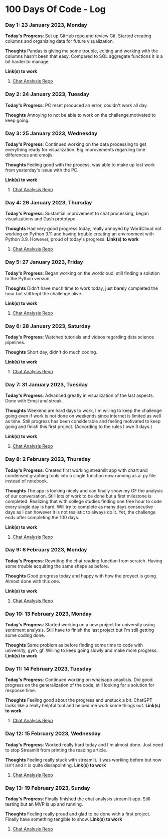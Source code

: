 # 100 Days Of Code - Log

<!-- ### Day 0: February 30, 2016 (Example 1)
##### (delete me or comment me out)

**Today's Progress**: Fixed CSS, worked on canvas functionality for the app.

**Thoughts:** I really struggled with CSS, but, overall, I feel like I am slowly getting better at it. Canvas is still new for me, but I managed to figure out some basic functionality.

**Link to work:** [Calculator App](http://www.example.com) -->

<!-- ### Day 0: February 30, 2016 (Example 2)
##### (delete me or comment me out)

**Today's Progress**: Fixed CSS, worked on canvas functionality for the app.

**Thoughts**: I really struggled with CSS, but, overall, I feel like I am slowly getting better at it. Canvas is still new for me, but I managed to figure out some basic functionality.

**Link(s) to work**: [Calculator App](http://www.example.com) -->


### Day 1: 23 January 2023, Monday

**Today's Progress**: Set up GitHub repo and review Git. Started creating columns and organizing data for future visualization.

**Thoughts** Pandas is giving me some trouble, editing and working with the columns hasn't been that easy. Compared to SQL aggregate functions it is a bit harder to manage.

**Link(s) to work**
1. [Chat Analysis Repo](https://github.com/sloperab/WhatsappChatAnalysis)

### Day 2: 24 January 2023, Tuesday

**Today's Progress**: PC reset produced an error, couldn't work all day.

**Thoughts** Annoying to not be able to work on the challenge,motivated to keep going.

### Day 3: 25 January 2023, Wednesday

**Today's Progress**: Continued working on the data processing to get everything ready for visualization. Big improvements regarding time differences and emojis.

**Thoughts** Feeling good with the process, was able to make up lost work from yesterday's issue with the PC.

**Link(s) to work**
1. [Chat Analysis Repo](https://github.com/sloperab/WhatsappChatAnalysis)

### Day 4: 26 January 2023, Thursday

**Today's Progress**: Sustantial improvement to chat processing, began visualizations and Dash prototype.

**Thoughts** Had very good progress today, really annoyed by WordCloud not working on Python 3.11 and having trouble creating an environment with Python 3.9. However, proud of today's progress.
**Link(s) to work**
1. [Chat Analysis Repo](https://github.com/sloperab/WhatsappChatAnalysis)


### Day 5: 27 January 2023, Friday

**Today's Progress**: Began working on the wordcloud, still finding a solution to the Python version.

**Thoughts** Didn't have much time to work today, just barely completed the hour but still kept the challenge alive.

**Link(s) to work**
1. [Chat Analysis Repo](https://github.com/sloperab/WhatsappChatAnalysis)

### Day 6: 28 January 2023, Saturday

**Today's Progress**: Watched tutorials and videos regarding data science pipelines.

**Thoughts** Short day, didn't do much coding.

**Link(s) to work**
1. [Chat Analysis Repo](https://github.com/sloperab/WhatsappChatAnalysis)

### Day 7: 31 January 2023, Tuesday

**Today's Progress**: Advanced greatly in visualization of the last aspects. Done with Emoji and streak.

**Thoughts** Weekend are hard days to work, I'm willing to keep the challenge going even if work is not done on weekends since internet is limited as well as time. Still progress has been considerable and feeling motivated to keep going and finish this first project. (According to the rules I owe 3 days.)

**Link(s) to work**
1. [Chat Analysis Repo](https://github.com/sloperab/WhatsappChatAnalysis)

### Day 8: 2 February 2023, Thursday

**Today's Progress**: Created first working streamlit app with chart and condensed graphing tools into a single function now running as a .py file instead of notebook.

**Thoughts** The app is looking nicely and can finally show my GF the analysis of our conversation. Still lots of work to be done but a first milestone is completed.
Realizing that with college studies finding one free hour to code every single day is hard. Will try to complete as many days consecutive days as I can however it is not realistic to always do it. Yet, the challenge ends after completing the 100 days.

**Link(s) to work**
1. [Chat Analysis Repo](https://github.com/sloperab/WhatsappChatAnalysis)

### Day 9: 6 February 2023, Monday

**Today's Progress**: Rewriting the chat reading function from scratch. Having some trouble  acquiring the same shape as before.

**Thoughts** Good progress today and happy with how the proyect is going. Almost done with this one.

**Link(s) to work**
1. [Chat Analysis Repo](https://github.com/sloperab/WhatsappChatAnalysis)


### Day 10: 13 February 2023, Monday

**Today's Progress**: Started working on a new project for university using sentiment analysis. Still have to finish the last project but I'm still getting some coding done.

**Thoughts** Same problem as before finding some time to code with university, gym, gf. Willing to keep going slowly and make more progress.
**Link(s) to work**

### Day 11: 14 February 2023, Tuesday

**Today's Progress**: Continued working on whatsapp anaylisis. Did good progress on the generalization of the code, still looking for a solution for response time.

**Thoughts** Feeling good about the progress and unstuck a bit. ChatGPT looks like a really helpful tool and helped me work some things out.
**Link(s) to work**
1. [Chat Analysis Repo](https://github.com/sloperab/WhatsappChatAnalysis)

### Day 12: 15 February 2023, Wednesday

**Today's Progress**: Worked really hard today and I'm almost done. Just need to stop Streamlit from printing the reading article.

**Thoughts** Feeling really stuck with streamlit. It was working before but now isn't and it is quite dissapointing.
**Link(s) to work**
1. [Chat Analysis Repo](https://github.com/sloperab/WhatsappChatAnalysis)

### Day 13: 19 February 2023, Sunday

**Today's Progress**: Finally finished the chat analysis streamlit app. Still testing but an MVP is up and running.

**Thoughts** Feeling really proud and glad to be done with a first project. Finally have something tangible to show.
**Link(s) to work**
1. [Chat Analysis Repo](https://github.com/sloperab/WhatsappDash)